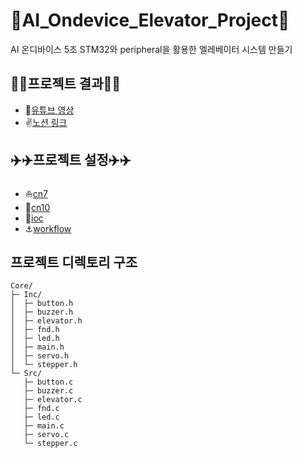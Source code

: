 # :rocket:AI_Ondevice_Elevator_Project:rocket:
AI 온디바이스 5조 STM32와 peripheral을 활용한 엘레베이터 시스템 만들기

## :star2::star2:프로젝트 결과:star2::star2:
- :metal:[유튜브 영상](https://www.youtube.com/watch?v=ElRo6nXT7hM)
- :v:[노션 링크](https://www.notion.so/28e10d3ee5448030ae75f64f8a7df167)

## :airplane::airplane:프로젝트 설정:airplane::airplane:
- :boat:[cn7](img/cn7.png)
- :speedboat:[cn10](img/cn10.png)
- :ship:[ioc](img/ioc.png)
- :anchor:[workflow](img/workflow.png)

## 프로젝트 디렉토리 구조
```
Core/
├─ Inc/
│  ├─ button.h
│  ├─ buzzer.h
│  ├─ elevator.h
│  ├─ fnd.h
│  ├─ led.h
│  ├─ main.h
│  ├─ servo.h
│  └─ stepper.h
└─ Src/
   ├─ button.c
   ├─ buzzer.c
   ├─ elevator.c
   ├─ fnd.c
   ├─ led.c
   ├─ main.c
   ├─ servo.c
   └─ stepper.c
```
